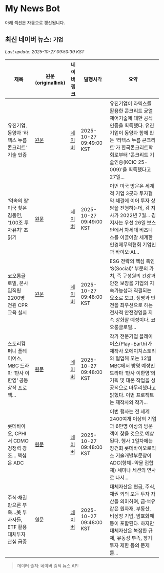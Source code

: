# My News Bot

아래 섹션은 자동으로 갱신됩니다.

<!-- NEWS:START -->
## 최신 네이버 뉴스: `기업`
_Last update: 2025-10-27 09:50:39 KST_

| 제목 | 원문(originallink) | 네이버 링크 | 발행시각 | 요약 |
|---|---|---|---|---|
| 유진기업, 동양과 '라텍스 누름 콘크리트' 기술 인증 | [원문](http://www.fnnews.com/news/202510270944431012) | [네이버](https://n.news.naver.com/mnews/article/014/0005424836?sid=101) | 2025-10-27 09:49:00 KST | 유진기업이 라텍스를 활용한 콘크리트 균열 제어기술에 대한 공식 인증을 획득했다. 유진기업이 동양과 함께 만든 '라텍스 누름 콘크리트'가 한국콘크리트학회로부터 '콘크리트 기술인증(KCIC 25-009)'을 획득했다고 27일... |
| ‘약속의 땅’ 미국 찾은 김동연, ‘100조 투자유치’ 초읽기 | [원문](https://www.donga.com/news/Society/article/all/20251027/132640038/1) | [네이버](https://n.news.naver.com/mnews/article/020/0003669935?sid=102) | 2025-10-27 09:49:00 KST | 이번 미국 방문은 세계적 기업 3곳과 투자협약 체결에 이어 투자 상담을 진행하는데, 김 지사가 2022년 7월... 김 지사는 우선 26일 보스턴에서 차세대 비즈니스를 이끌어갈 세계한인경제무역협회 기업인과 바이오·AI... |
| 코오롱글로벌, 본사 임직원 2200명 전원 CPR 교육 실시 | [원문](https://www.viva100.com/article/20251027500342) | [네이버](https://www.viva100.com/article/20251027500342) | 2025-10-27 09:48:00 KST | ESG 전략의 핵심 축인 ‘S(Social)’ 부문의 가치, 즉 구성원의 건강과 안전 보장을 기업의 지속가능성과 직결되는 요소로 보고, 생명과 안전을 최우선으로 하는 전사적 안전경영을 지속 강화할 예정이다. 코오롱글로벌... |
| 스토리컴퍼니 플레이어스, MBC 드라마 ‘판사 이한영’ 공동창작 프로젝... | [원문](http://www.globalepic.co.kr/view.php?ud=2025102709370551569aeda69934_29) | [네이버](http://www.globalepic.co.kr/view.php?ud=2025102709370551569aeda69934_29) | 2025-10-27 09:48:00 KST | 작가 전문기업 플레이어스(Play-Earth)가 제작사 오에이치스토리와 협업해 오는 12월 MBC에서 방영 예정인 드라마 ‘판사 이한영’의 기획 및 대본 작업을 성공적으로 마무리했다고 밝혔다. 이번 프로젝트는 제작사와 작가... |
| 롯데바이오, CPHI서 CDMO 경쟁력 강조… 핵심은 ADC | [원문](https://www.moneys.co.kr/article/2025102709165879113) | [네이버](https://n.news.naver.com/mnews/article/417/0001109038?sid=101) | 2025-10-27 09:48:00 KST | 이번 행사는 전 세계 2400여개 이상의 기업과 6만명 이상의 방문객이 찾을 것으로 예상된다. 행사 1일차에는 장건희 롯데바이오로직스 기술개발부문장이 ADC(항체-약물 접합체) 세미나 세션의 연사로 나서... |
| 주식·채권만으론 부족…美 투자자들, ETF 활용 대체투자 관심 급증 | [원문](https://www.digitaltoday.co.kr/news/articleView.html?idxno=599813) | [네이버](https://www.digitaltoday.co.kr/news/articleView.html?idxno=599813) | 2025-10-27 09:48:00 KST | 대체자산은 현금, 주식, 채권 외의 모든 투자 자산을 의미하며, 금·석유 같은 원자재, 부동산, 비상장 기업, 암호화폐 등이 포함된다. 하지만 대체자산은 복잡한 규제, 유동성 부족, 장기 투자 제한 등의 문제를... |

> 데이터 출처: 네이버 검색 뉴스 API
<!-- NEWS:END -->
